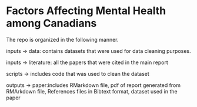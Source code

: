 # Factors Affecting Mental Health among Canadians

The repo is organized in the following manner.

inputs -> data: contains datasets that were used for data cleaning purposes.

inputs -> literature: all the papers that were cited in the main report

scripts -> includes code that was used to clean the dataset

outputs -> paper:includes RMarkdown file, pdf of report generated from RMArkdown file, References files in Bibtext format, dataset used in the paper


